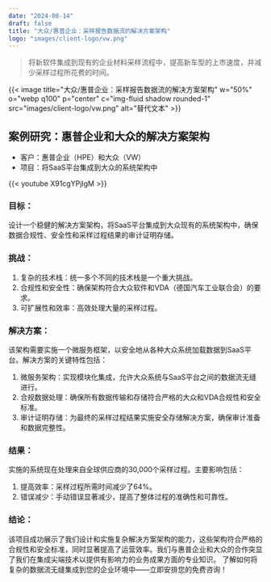 ```yaml
---
date: "2024-08-14"
draft: false
title: "大众/惠普企业：采样报告数据流的解决方案架构"
logo: "images/client-logo/vw.png"
---
```


> 将新软件集成到现有的企业材料采样流程中，提高新车型的上市速度，并减少采样过程所花费的时间。

{{< image title="大众/惠普企业：采样报告数据流的解决方案架构" w="50%" o="webp q100" p="center" c="img-fluid shadow rounded-1" src="images/client-logo/vw.png" alt="替代文本" >}}

## 案例研究：惠普企业和大众的解决方案架构

- 客户：惠普企业（HPE）和大众（VW）
- 项目：将SaaS平台集成到大众的系统架构中

{{< youtube X91cgYPjIgM >}}

### 目标：

设计一个稳健的解决方案架构，将SaaS平台集成到大众现有的系统架构中，确保数据合规性、安全性和采样过程结果的审计证明存储。

### 挑战：

1. 复杂的技术栈：统一多个不同的技术栈是一个重大挑战。
2. 合规性和安全性：确保架构符合大众软件和VDA（德国汽车工业联合会）的要求。
3. 可扩展性和效率：高效处理大量的采样过程。

### 解决方案：

该架构需要实施一个微服务框架，以安全地从各种大众系统加载数据到SaaS平台。解决方案的关键特性包括：

1. 微服务架构：实现模块化集成，允许大众系统与SaaS平台之间的数据流无缝进行。
2. 合规数据处理：确保所有数据传输和存储符合严格的大众和VDA合规性和安全标准。
3. 审计证明存储：为最终的采样过程结果实施安全存储解决方案，确保审计准备和数据完整性。

### 结果：

实施的系统现在处理来自全球供应商的30,000个采样过程。主要影响包括：

1. 提高效率：采样过程所需时间减少了64%。
2. 错误减少：手动错误显著减少，提高了整体过程的准确性和可靠性。

### 结论：

该项目成功展示了我们设计和实施复杂解决方案架构的能力，这些架构符合严格的合规性和安全标准，同时显著提高了运营效率。我们与惠普企业和大众的合作突显了我们在集成尖端技术以提供有影响力的业务成果方面的专业知识。
了解如何将复杂的数据流无缝集成到您的企业环境中——立即安排您的免费咨询！
